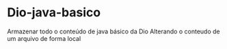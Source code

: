 # Dio-java-basico
Armazenar todo o conteúdo de java básico da Dio
Alterando o conteudo de um arquivo de forma local